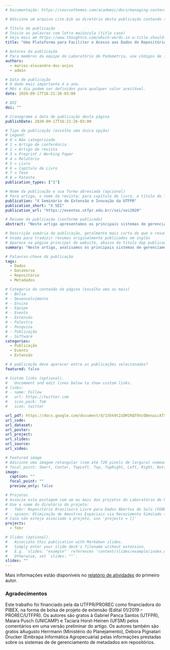 ```yaml
---
# Documentação: https://sourcethemes.com/academic/docs/managing-content/

# Adicione um arquivo cite.bib ao diretório desta publicação contendo seus dados bibliográficos

# Título da publicação
# Inicie as palavras com letra maiúscula (title case)
# Veja mais em https://www.thoughtco.com/which-words-in-a-title-should-be-capitalized-1691026
title: "Uma Plataforma para Facilitar o Acesso aos Dados do Repositório Brasileiro Livre para Dados Abertos do Solo"

# Autores da publicação
# Para membros da equipe do Laboratório de Pedometria, use códigos de identificação conforme 'content/authors'
authors:
  - marcos-alexandre-dos-anjos
  - admin

# Data de publicação
# O dado mais importante é o ano.
# Mês e dia podem ser definidos para qualquer valor aceitável.
date: 2020-09-17T16:21:26-03:00

# DOI
doi: ""

# Cronograme a data de publicação desta página
publishDate: 2020-09-17T16:21:26-03:00

# Tipo de publicação (escolha uma única opção)
# Legend:
# 0 = Não categorizado
# 1 = Artigo de conferência
# 2 = Artigo de revista
# 3 = Preprint / Working Paper
# 4 = Relatório
# 5 = Livro
# 6 = Capítulo de Livro
# 7 = Tese
# 8 = Patente
publication_types: ["1"]

# Nome da publicação e sua forma abreviada (opcional)
# Para artigo, o nome da revista; para capítulo de livro, o título do livro; para artigo de conferência, o nome da conferência
publication: "X Seminário de Extensão e Inovação da UTFPR"
publication_short: "X SEI"
publication_url: "https://eventos.utfpr.edu.br//sei/sei2020"

# Resumo da publicação (conforme publicado)
abstract: "Neste artigo apresentamos os principais sistemas de gerenciamento de dados e metadados em repositórios para o Repositório Brasileiro Livre para Dados Abertos do Solo (FEBR). Os métodos e procedimentos consistiu numa pesquisa bibliográfica sobre sistemas de catalogação e gerenciamento de dados e metadados da pesquisa, usando o Registry of Research Data Repositories (re3data.org) como ponto de partida. No que diz respeito aos sistemas de catalogação e gerenciamento de dados e metadados, segundo o re3data.org, são três as alternativas mais populares: CKAN, DataVerse e DSpace. Todos os três são amplamente utilizados em instituições nacionais e internacionais, não havendo grandes diferenças em eles. A análise destaca as funcionalidades sobre cada software apresentando recursos para construção de um repositório de dados de pesquisa com objetivo do compartilhamento dos dados. Sendo elaborado critérios para análise dos softwares em destaque os seguintes tópicos: requisitos para instalação, finalidade e uso do software e principais limitações de cada software. Dentre os softwares analisados, concluímos que o DataVerse é o mais indicado para adoção no  repositório FEBR."

# Descrição sumária da publicação, geralmente mais curta do que o resumo publicado
# Usada para traduzir resumos originalmente publicados em inglês
# Aparece na página principal do website, abaixo do título dap publicação
summary: "Neste artigo, analisamos os principais sistemas de gerenciamento de metadados em repositórios de dados da pesquisa. Dentre as alternativas mais populares cadastradas no Registry of Research Data Repositories ([re3data](https://en.wikipedia.org/wiki/Registry_of_Research_Data_Repositories)), concluímos que o [DataVerse](https://en.wikipedia.org/wiki/Dataverse), desenvolvido na Universidade de Harvard, é o mais indicado para adoção no Repositório Brasileiro Livre para Dados Abertos do Solo."

# Palavras-chave da publicação
tags:
  - Dados
  - DataVerse
  - Repositório
  - Metadados

# Categoria do conteúdo da página (escolha uma ou mais)
# - Bolsa
# - Desenvolvimento
# - Ensino
# - Equipe
# - Evento
# - Extensão
# - Palestra
# - Pesquisa
# - Publicação
# - Software
categories:
  - Publicação
  - Evento
  - Extensão

# A publicação deve aparecer entre as publicações selecionadas?
featured: false

# Custom links (optional).
#   Uncomment and edit lines below to show custom links.
# links:
# - name: Follow
#   url: https://twitter.com
#   icon_pack: fab
#   icon: twitter

url_pdf: https://docs.google.com/document/d/1Shk9t2zDM1RQT9VcOBenaicATSf_30Ov_LCRg-1i55g
url_code:
url_dataset:
url_poster:
url_project:
url_slides:
url_source:
url_video:

# Featured image
# Adicione uma imagem retangular (com até 720 pixels de largura) nomeada 'featured' ao diretório desta publicação
# focal_point: Smart, Center, TopLeft, Top, TopRight, Left, Right, BottomLeft, Bottom, BottomRight
image:
  caption: ""
  focal_point: ""
  preview_only: false

# Projetos
# Associe esta postagem com um ou mais dos projetos do Laboratório de Pedometria
# Use o nome do diretório do projeto:
# - febr: Repositório Brasileiro Livre para Dados Abertos do Solo (FEBR)
# - spsann: Otimização de Amostras Espaciais via Recozimento Simulado (SPSANN)
# Caso não esteja associado a projeto, use 'projects = []'
projects:
  - febr

# Slides (optional).
#   Associate this publication with Markdown slides.
#   Simply enter your slide deck's filename without extension.
#   E.g. `slides: "example"` references `content/slides/example/index.md`.
#   Otherwise, set `slides: ""`.
slides: ""
---
```


Mais informações estão disponíveis no [relatório de atividades](https://docs.google.com/document/d/1b9eves6zX1DPj025eALVS-6pmVqZxlIqf3OW2qST0L4) do primeiro autor.

### Agradecimentos

Este trabalho foi financiado pela da UTFPR/PROREC como financiadora do PIBEX, na forma de bolsa de projeto de extensão (Edital 01/2019 – PROREC/UTFPR). Os autores são gratos à Gabriel Panca Santos (UTFPR), Maiara Pusch (UNICAMP) e Taciara Horst-Heinen (UFSM) pelos comentários em uma versão preliminar do artigo. Os autores também são gratos à ​Augusto Herrmann (Ministério do Planejamento), Debora Pignatari Drucker (Embrapa Informática Agropecuária) pelas informações prestadas sobre os sistemas de de gerenciamento de metadados em repositórios.